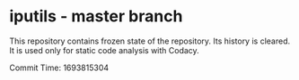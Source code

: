 # iputils - master branch

This repository contains frozen state of the repository.
Its history is cleared. It is used only for static code
analysis with Codacy.

Commit Time: 1693815304